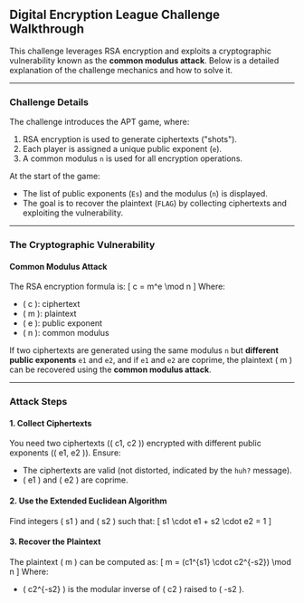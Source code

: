 ## **Digital Encryption League** Challenge Walkthrough

This challenge leverages RSA encryption and exploits a cryptographic vulnerability known as the **common modulus attack**. Below is a detailed explanation of the challenge mechanics and how to solve it.

---

### **Challenge Details**

The challenge introduces the APT game, where:
1. RSA encryption is used to generate ciphertexts ("shots").
2. Each player is assigned a unique public exponent (`e`).
3. A common modulus `n` is used for all encryption operations.

At the start of the game:
- The list of public exponents (`Es`) and the modulus (`n`) is displayed.
- The goal is to recover the plaintext (`FLAG`) by collecting ciphertexts and exploiting the vulnerability.

---

### **The Cryptographic Vulnerability**

#### **Common Modulus Attack**

The RSA encryption formula is:
\[
c = m^e \mod n
\]
Where:
- \( c \): ciphertext
- \( m \): plaintext
- \( e \): public exponent
- \( n \): common modulus

If two ciphertexts are generated using the same modulus `n` but **different public exponents** `e1` and `e2`, and if `e1` and `e2` are coprime, the plaintext \( m \) can be recovered using the **common modulus attack**.

---

### **Attack Steps**

#### **1. Collect Ciphertexts**

You need two ciphertexts (\( c1, c2 \)) encrypted with different public exponents (\( e1, e2 \)). Ensure:
- The ciphertexts are valid (not distorted, indicated by the `huh?` message).
- \( e1 \) and \( e2 \) are coprime.

#### **2. Use the Extended Euclidean Algorithm**

Find integers \( s1 \) and \( s2 \) such that:
\[
s1 \cdot e1 + s2 \cdot e2 = 1
\]

#### **3. Recover the Plaintext**

The plaintext \( m \) can be computed as:
\[
m = (c1^{s1} \cdot c2^{-s2}) \mod n
\]
Where:
- \( c2^{-s2} \) is the modular inverse of \( c2 \) raised to \( -s2 \).
